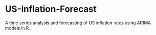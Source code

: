 # US-Inflation-Forecast
A time series analysis and forecasting of US inflation rates using ARIMA models in R.
